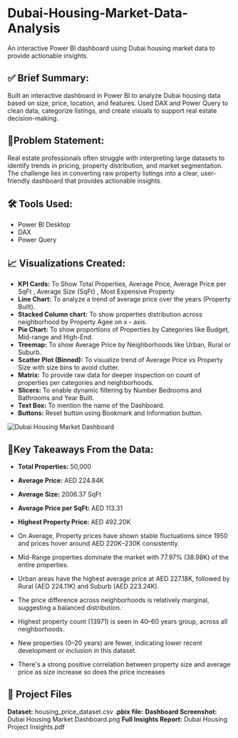 # Dubai-Housing-Market-Data-Analysis
An interactive Power BI dashboard using Dubai housing market data to provide actionable insights.

## ✅ **Brief Summary:**
Built an interactive dashboard in Power BI to analyze Dubai housing data based on size, price, location, and features. Used DAX and Power Query to clean data, categorize listings, and create visuals to support real estate decision-making.

## 🧾**Problem Statement:**
Real estate professionals often struggle with interpreting large datasets to identify trends in pricing, property distribution, and market segmentation. The challenge lies in converting raw property listings into a clear, user-friendly dashboard that provides actionable insights.

## 🛠️ **Tools Used:**
- Power BI Desktop
- DAX 
- Power Query

## 📈 **Visualizations Created:**

- **KPI Cards:** To Show Total Properties, Average Price, Average Price per SqFt , Average Size (SqFt) , Most Expensive Property
- **Line Chart:** To analyze a trend of average price over the years (Property Built).
- **Stacked Column chart:** To show properties distribution across neighborhood by Property Agee on x - axis.
- **Pie Chart:** To show proportions of Properties by Categories like Budget, Mid-range and High-End.
- **Treemap:** To show Average Price by Neighborhoods like Urban, Rural or Suburb.
- **Scatter Plot (Binned):** To visualize trend of Average Price vs Property Size with size bins to avoid clutter.
- **Matrix:** To provide raw data for deeper inspection on count of properties per categories and neighborhoods.
- **Slicers:**  To enable dynamic filtering by Number Bedrooms and Bathrooms and Year Built.
- **Text Box:** To mention the name of the Dashboard.
- **Buttons:** Reset button using Bookmark and Information button.

![Dubai Housing Market Dashboard](https://github.com/user-attachments/assets/1a30d2d3-ba7c-4759-ac09-00d459e2a5f3)

## 🧠**Key Takeaways From the Data:** 

- **Total Properties:** 50,000
- **Average Price:** AED 224.84K
- **Average Size:** 2006.37 SqFt
- **Average Price per SqFt:** AED 113.31
- **Highest Property Price:** AED 492.20K

- On Average, Property prices have shown stable fluctuations since 1950 and prices hover around AED 220K–230K consistently.
- Mid-Range properties dominate the market with 77.97% (38.98K) of the entire properties.
- Urban areas have the highest average price at AED 227.18K, followed by Rural (AED 224.11K) and Suburb (AED 223.24K). 
- The price difference across neighborhoods is relatively marginal, suggesting a balanced distribution.
- Highest property count (13971) is seen in 40–60 years group, across all neighborhoods. 
- New properties (0–20 years) are fewer, indicating lower recent development or inclusion in this dataset.
- There's a strong positive correlation between property size and average price as size increase so does the price increases


## 📄 **Project Files**

**Dataset:** housing_price_dataset.csv
**.pbix file:**
**Dashboard Screenshot:** Dubai Housing Market Dashboard.png
**Full Insights Report:** Dubai Housing Project Insights.pdf




